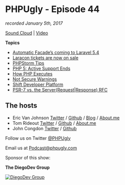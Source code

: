 # PHPUgly - Episode 44
*recorded January 5th, 2017*

[Sound Cloud](https://soundcloud.com/phpugly/episode44) | 
[Video](https://youtu.be/nw2rPhgyeCs)

**Topics**
* [Automatic Facade’s coming to Laravel 5.4](https://laravel-news.com/automatic-facades)
* [Laracon tickets are now on sale](http://laracon.us/)
* [PHPStorm Tips](http://phpstorm.tips/)
* [PHP 5: Active Support Ends](https://secure.php.net/supported-versions.php)
* [How PHP Executes](https://www.sitepoint.com/how-php-executes-from-source-code-to-render/)
* [Not Secure Warnings](https://laravel-news.com/not-secure)
* [Shift Developer Platform](https://jason.pureconcepts.net/2017/01/shift-developer-platform/)
* [PSR-7 vs. the Server(Request|Response) RFC](http://paul-m-jones.com/archives/6498)

## The hosts
* Eric Van Johnson [Twitter](https://twitter.com/shocm) / [Github](https://github.com/ericvanjohnson/) / [Blog](https://www.shocm.com) / [About.me](https://about.me/shocm) 
* Tom Rideout [Twitter](https://twitter.com/realrideout) / [Github](https://github.com/trideout/) / [About.me](https://about.me/thomasrideout)
* John Congdon [Twitter](https://twitter.com/johncongdon) / [Github](https://github.com/johncongdon) 

Follow us on Twitter [@PHPUgly](https://twitter.com/phpugly) 

Email us at [Podcast@phpugly.com](mailto:Podcast@phpugly.com)

Sponsor of this show:

**The DiegoDev Group**

[![DiegoDev Group](https://www.diegodev.com/img/diegodevgroup.png "Logo DiegoDev Group")](https://www.diegodev.com)
